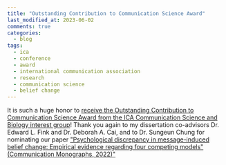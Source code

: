 ```yaml
---
title: "Outstanding Contribution to Communication Science Award"
last_modified_at: 2023-06-02
comments: true
categories:
  - blog
tags:
  - ica
  - conference
  - award
  - international communication association
  - research
  - communication science
  - belief change
---
```


It is such a huge honor to [receive the Outstanding Contribution to Communication Science Award from the ICA Communication Science and Biology interest group](https://twitter.com/ICA_CSaB/status/1663229518167908352?s=20)! Thank you again to my dissertation co-advisors Dr. Edward L. Fink and Dr. Deborah A. Cai, and to Dr. Sungeun Chung for nominating our paper ["Psychological discrepancy in message-induced belief change: Empirical evidence regarding four competing models" (Communication Monographs, 2022)"](https://doi.org/10.1080/03637751.2021.1973051)
